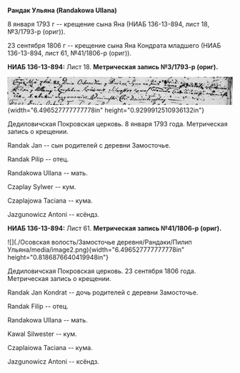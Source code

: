 **Рандак Ульяна (Randakowa Ullana)**

8 января 1793 г -- крещение сына Яна (НИАБ 136-13-894, лист 18,
№3/1793-р (ориг)).

23 сентября 1806 г -- крещение сына Яна Кондрата младшего (НИАБ
136-13-894, лист 61, №41/1806-р (ориг)).

**НИАБ 136-13-894:** Лист 18. **Метрическая запись №3/1793-р (ориг).**

![](./media/f98dde9a0f6c8ed010330f62d7b11526f2951a36.png){width="6.496527777777778in"
height="0.9299912510936132in"}

Дедиловичская Покровская церковь. 8 января 1793 года. Метрическая запись
о крещении.

Randak Jan -- сын родителей с деревни Замосточье.

Randak Pilip -- отец.

Randakowa Ullana -- мать.

Czaplay Sylwer -- кум.

Czaplajowa Taciana -- кума.

Jazgunowicz Antoni -- ксёндз.

**НИАБ 136-13-894:** Лист 61. **Метрическая запись №41/1806-р (ориг).**

![](./Осовская волость/Замосточье деревня/Рандаки/Пилип Ульяна/media/image2.png){width="6.496527777777778in"
height="0.8186876640419948in"}

Дедиловичская Покровская церковь. 23 сентября 1806 года. Метрическая
запись о крещении.

Randak Jan Kondrat -- дочь родителей с деревни Замосточье.

Randak Filip -- отец.

Randakowa Ullana -- мать.

Kawal Silwester -- кум.

Czaplaiowa Taciana -- кума.

Jazgunowicz Antoni -- ксёндз.
